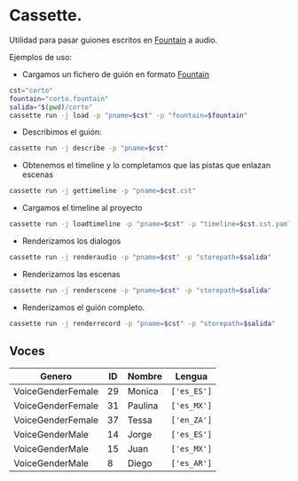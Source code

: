 # Cassette.

Utilidad para pasar guiones escritos en [Fountain](https://fountain.io/) a audio.

Ejemplos de uso:

* Cargamos un fichero de guión en formato [Fountain](https://fountain.io/)
  
```bash
cst="corto"
fountain="corto.fountain"
salida="$(pwd)/corto"
cassette run -j load -p "pname=$cst" -p "fountain=$fountain"
```

* Describimos el guión:
  
```bash
cassette run -j describe -p "pname=$cst"
```

* Obtenemos el timeline y lo completamos que las pistas que enlazan escenas
  
```bash
cassette run -j gettimeline -p "pname=$cst.cst"
```

* Cargamos el timeline al proyecto
  
```bash
cassette run -j loadtimeline -p "pname=$cst" -p "timeline=$cst.cst.yaml"
```

* Renderizamos los dialogos 
  
```bash
cassette run -j renderaudio -p "pname=$cst" -p "storepath=$salida"
```

* Renderizamos las escenas 
  
```bash
cassette run -j renderscene -p "pname=$cst" -p "storepath=$salida"
```

* Renderizamos el guión completo.
  
```bash
cassette run -j renderrecord -p "pname=$cst" -p "storepath=$salida"
```

## Voces

| Genero | ID | Nombre | Lengua |
|--------|----|--------|--------|
| VoiceGenderFemale |29| Monica |`['es_ES']`| 
| VoiceGenderFemale |31| Paulina |`['es_MX']`| 
| VoiceGenderFemale |37| Tessa |`['en_ZA']`| 
| VoiceGenderMale |14| Jorge |`['es_ES']`| 
| VoiceGenderMale |15| Juan |`['es_MX']`| 
| VoiceGenderMale |8| Diego |`['es_AR']`| 

